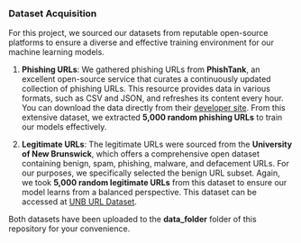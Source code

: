 ### Dataset Acquisition

For this project, we sourced our datasets from reputable open-source platforms to ensure a diverse and effective training environment for our machine learning models.

1. **Phishing URLs**: We gathered phishing URLs from **PhishTank**, an excellent open-source service that curates a continuously updated collection of phishing URLs. This resource provides data in various formats, such as CSV and JSON, and refreshes its content every hour. You can download the data directly from their [developer site](https://www.phishtank.com/developer_info.php). From this extensive dataset, we extracted **5,000 random phishing URLs** to train our models effectively.

2. **Legitimate URLs**: The legitimate URLs were sourced from the **University of New Brunswick**, which offers a comprehensive open dataset containing benign, spam, phishing, malware, and defacement URLs. For our purposes, we specifically selected the benign URL subset. Again, we took **5,000 random legitimate URLs** from this dataset to ensure our model learns from a balanced perspective. This dataset can be accessed at [UNB URL Dataset](https://www.unb.ca/cic/datasets/url-2016.html).

Both datasets have been uploaded to the **data_folder** folder of this repository for your convenience.
